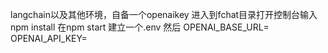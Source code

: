 langchain以及其他环境，自备一个openaikey
进入到fchat目录打开控制台输入npm install
在npm start
建立一个.env
然后
OPENAI_BASE_URL=
OPENAI_API_KEY=
